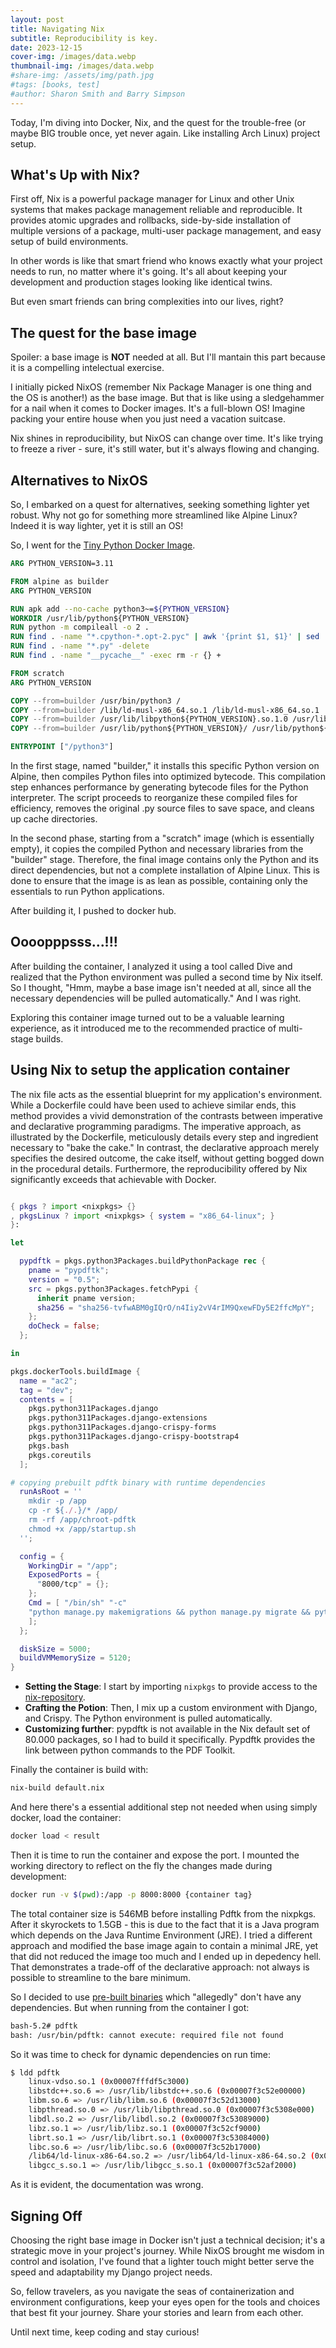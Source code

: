 ```yaml
---
layout: post
title: Navigating Nix
subtitle: Reproducibility is key.
date: 2023-12-15
cover-img: /images/data.webp
thumbnail-img: /images/data.webp
#share-img: /assets/img/path.jpg
#tags: [books, test]
#author: Sharon Smith and Barry Simpson
---
```


Today, I'm diving into Docker, Nix, and the quest for the trouble-free (or maybe BIG trouble once, yet never again. Like installing Arch Linux) project setup.

## What's Up with Nix?

First off, Nix is a powerful package manager for Linux and other Unix systems that makes package management reliable and reproducible. It provides atomic upgrades and rollbacks, side-by-side installation of multiple versions of a package, multi-user package management, and easy setup of build environments.

In other words is like that smart friend who knows exactly what your project needs to run, no matter where it's going. It's all about keeping your development and production stages looking like identical twins. 

But even smart friends can bring complexities into our lives, right?

## The quest for the base image

Spoiler: a base image is **NOT** needed at all. But I'll mantain this part because it is a compelling intelectual exercise.

I initially picked NixOS (remember Nix Package Manager is one thing and the OS is another!) as the base image. But that is like using a sledgehammer for a nail when it comes to Docker images. It's a full-blown OS! Imagine packing your entire house when you just need a vacation suitcase.

Nix shines in reproducibility, but NixOS can change over time. It's like trying to freeze a river - sure, it's still water, but it's always flowing and changing.

## Alternatives to NixOS

So, I embarked on a quest for alternatives, seeking something lighter yet robust. Why not go for something more streamlined like Alpine Linux? Indeed it is way lighter, yet it is still an OS!

So, I went for the [Tiny Python Docker Image](https://github.com/CrafterKolyan/tiny-python-docker-image/blob/main/Dockerfile.scratch-full). 

``` Dockerfile
ARG PYTHON_VERSION=3.11

FROM alpine as builder
ARG PYTHON_VERSION

RUN apk add --no-cache python3~=${PYTHON_VERSION}
WORKDIR /usr/lib/python${PYTHON_VERSION}
RUN python -m compileall -o 2 .
RUN find . -name "*.cpython-*.opt-2.pyc" | awk '{print $1, $1}' | sed 's/__pycache__\///2' | sed 's/.cpython-[0-9]\{2,\}.opt-2//2' | xargs -n 2 mv
RUN find . -name "*.py" -delete
RUN find . -name "__pycache__" -exec rm -r {} +

FROM scratch
ARG PYTHON_VERSION

COPY --from=builder /usr/bin/python3 /
COPY --from=builder /lib/ld-musl-x86_64.so.1 /lib/ld-musl-x86_64.so.1
COPY --from=builder /usr/lib/libpython${PYTHON_VERSION}.so.1.0 /usr/lib/libpython${PYTHON_VERSION}.so.1.0
COPY --from=builder /usr/lib/python${PYTHON_VERSION}/ /usr/lib/python${PYTHON_VERSION}/

ENTRYPOINT ["/python3"]
```
In the first stage, named "builder," it installs this specific Python version on Alpine, then compiles Python files into optimized bytecode.  This compilation step enhances performance by generating bytecode files for the Python interpreter. The script proceeds to reorganize these compiled files for efficiency, removes the original .py source files to save space, and cleans up cache directories. 

In the second phase, starting from a "scratch" image (which is essentially empty), it copies the compiled Python and necessary libraries from the "builder" stage. Therefore, the final image contains only the Python and its direct dependencies, but not a complete installation of Alpine Linux. This is done to ensure that the image is as lean as possible, containing only the essentials to run Python applications.

After building it, I pushed to docker hub.

## Oooopppsss...!!!

After building the container, I analyzed it using a tool called Dive and realized that the Python environment was pulled a second time by Nix itself. So I thought, "Hmm, maybe a base image isn't needed at all, since all the necessary dependencies will be pulled automatically." And I was right.

Exploring this container image turned out to be a valuable learning experience, as it introduced me to the recommended practice of multi-stage builds. 

## Using Nix to setup the application container

The nix file acts as the essential blueprint for my application's environment. While a Dockerfile could have been used to achieve similar ends, this method provides a vivid demonstration of the contrasts between imperative and declarative programming paradigms. The imperative approach, as illustrated by the Dockerfile, meticulously details every step and ingredient necessary to "bake the cake." In contrast, the declarative approach merely specifies the desired outcome, the cake itself, without getting bogged down in the procedural details. Furthermore, the reproducibility offered by Nix significantly exceeds that achievable with Docker.

```nix

{ pkgs ? import <nixpkgs> {} 
, pkgsLinux ? import <nixpkgs> { system = "x86_64-linux"; }
}:

let

  pypdftk = pkgs.python3Packages.buildPythonPackage rec {
    pname = "pypdftk";
    version = "0.5";
    src = pkgs.python3Packages.fetchPypi {
      inherit pname version;
      sha256 = "sha256-tvfwABM0gIQrO/n4Iiy2vV4rIM9QxewFDy5E2ffcMpY";
    };
    doCheck = false;
  };

in

pkgs.dockerTools.buildImage {
  name = "ac2";
  tag = "dev";
  contents = [
    pkgs.python311Packages.django
    pkgs.python311Packages.django-extensions
    pkgs.python311Packages.django-crispy-forms
    pkgs.python311Packages.django-crispy-bootstrap4
    pkgs.bash
    pkgs.coreutils
  ];

# copying prebuilt pdftk binary with runtime dependencies 
  runAsRoot = ''
    mkdir -p /app
    cp -r ${./.}/* /app/
    rm -rf /app/chroot-pdftk
    chmod +x /app/startup.sh
  '';

  config = {    
    WorkingDir = "/app";
    ExposedPorts = {
      "8000/tcp" = {};
    };
    Cmd = [ "/bin/sh" "-c" 
    "python manage.py makemigrations && python manage.py migrate && python manage.py runserver 0.0.0.0:8000" 
    ];   
  };

  diskSize = 5000;
  buildVMMemorySize = 5120;
}

```

- **Setting the Stage**: I start by importing `nixpkgs` to provide access to the [nix-repository](https://search.nixos.org/packages).
- **Crafting the Potion**: Then, I mix up a custom environment with Django, and Crispy. The Python environment is pulled automatically.
- **Customizing further**: pypdftk is not available in the Nix default set of 80.000 packages, so I had to build it specifically. Pypdftk provides the link between python commands to the PDF Toolkit.

Finally the container is build with:

``` bash
nix-build default.nix
```

And here there's a essential additional step not needed when using simply docker, load the container:

``` bash
docker load < result
```

Then it is time to run the container and expose the port. I mounted the working directory to reflect on the fly the changes made during development:

``` bash
docker run -v $(pwd):/app -p 8000:8000 {container tag}
```

The total container size is 546MB before installing Pdftk from the nixpkgs. After it skyrockets to 1.5GB - this is due to the fact that it is a Java program which depends on the Java Runtime Environment (JRE). I tried a different approach and modified the base image again to contain a minimal JRE, yet that did not reduced the image too much and I ended up in depedency hell. That demonstrates a trade-off of the declarative approach: not always is possible to streamline to the bare minimum.

So I decided to use [pre-built binaries](https://gitlab.com/pdftk-java/pdftk#pre-built-binaries) which "allegedly" don't have any dependencies. But when running from the container I got:

``` bash
bash-5.2# pdftk
bash: /usr/bin/pdftk: cannot execute: required file not found
```

So it was time to check for dynamic dependencies on run time:

``` bash
$ ldd pdftk
	linux-vdso.so.1 (0x00007fffdf5c3000)
	libstdc++.so.6 => /usr/lib/libstdc++.so.6 (0x00007f3c52e00000)
	libm.so.6 => /usr/lib/libm.so.6 (0x00007f3c52d13000)
	libpthread.so.0 => /usr/lib/libpthread.so.0 (0x00007f3c5308e000)
	libdl.so.2 => /usr/lib/libdl.so.2 (0x00007f3c53089000)
	libz.so.1 => /usr/lib/libz.so.1 (0x00007f3c52cf9000)
	librt.so.1 => /usr/lib/librt.so.1 (0x00007f3c53084000)
	libc.so.6 => /usr/lib/libc.so.6 (0x00007f3c52b17000)
	/lib64/ld-linux-x86-64.so.2 => /usr/lib64/ld-linux-x86-64.so.2 (0x00007f3c530bc000)
	libgcc_s.so.1 => /usr/lib/libgcc_s.so.1 (0x00007f3c52af2000)
```

As it is evident, the documentation was wrong. 

## Signing Off

Choosing the right base image in Docker isn't just a technical decision; it's a strategic move in your project's journey. While NixOS brought me wisdom in control and isolation, I've found that a lighter touch might better serve the speed and adaptability my Django project needs.

So, fellow travelers, as you navigate the seas of containerization and environment configurations, keep your eyes open for the tools and choices that best fit your journey. Share your stories and learn from each other.

Until next time, keep coding and stay curious!